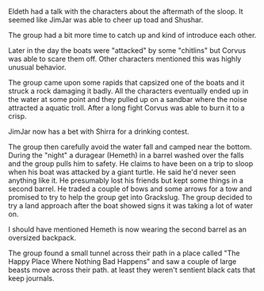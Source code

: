 Eldeth had a talk with the characters about the aftermath of the sloop.  It seemed like JimJar was able to cheer up toad and Shushar.

The group had a bit more time to catch up and kind of introduce each other.

Later in the day the boats were "attacked" by some "chitlins" but Corvus was able to scare them off.  Other characters mentioned this was highly unusual behavior.

The group came upon some rapids that capsized one of the boats and it struck a rock damaging it badly.  All the characters eventually ended up in the water at some point and they pulled up on a sandbar where the noise attracted a aquatic troll.  After a long fight Corvus was able to burn it to a crisp.

JimJar now has a bet with Shirra for a drinking contest.

The group then carefully avoid the water fall and camped near the bottom.  During the "night" a duragear (Hemeth) in a barrel washed over the falls and the group pulls him to safety.  He claims to have been on a trip to sloop when his boat was attacked by a giant turtle.  He said he'd never seen anything like it.  He presumably lost his friends but kept some things in a second barrel.  He traded a couple of bows and some arrows for a tow and promised to try to help the group get into Grackslug.  The group decided to try a land approach after the boat showed signs it was taking a lot of water on.

I should have mentioned Hemeth is now wearing the second barrel as an oversized backpack.

The group found a small tunnel across their path in a place called "The Happy Place Where Nothing Bad Happens" and saw a couple of large beasts move across their path.  at least they weren't sentient black cats that keep journals.